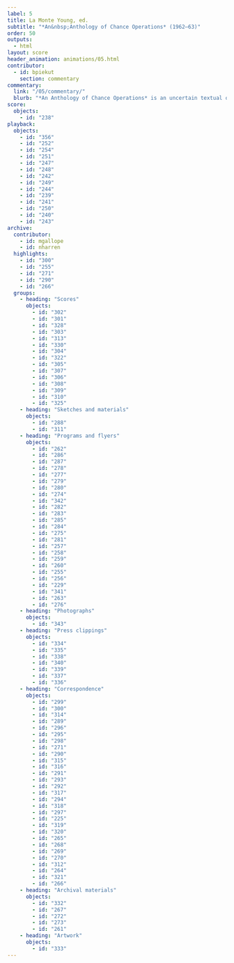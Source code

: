 ```yaml
---
label: 5
title: La Monte Young, ed.
subtitle: "*An&nbsp;Anthology of Chance Operations* (1962–63)"
order: 50
outputs: 
  - html
layout: score
header_animation: animations/05.html
contributor:
  - id: bpiekut
    section: commentary
commentary:
  link: "/05/commentary/"
  blurb: "*An Anthology of Chance Operations* is an uncertain textual object dense with history. The haphazard miscellany of scores, essays, and manifestos offers an early 1960s snapshot of competing cliques of New York–based practitioners who trained as visual artists, dancers, musicians, and poets. These individuals often worked to break down the separations between those disciplines with experimental notation as a common tool. The 1963 first edition was edited by La Monte Young, designed with striking typography by George Maciunas, and co-published by Young and Jackson Mac Low. Here, we present a complete digital edition of a rare, pre-publication, hand-bound proof from 1962 that names Jackson Mac Low and George Maciunas as publishers and includes materials ultimately excluded from the 1963 edition."
score:
  objects:
    - id: "238"
playback:
  objects:
    - id: "356"
    - id: "252"
    - id: "254"
    - id: "251"
    - id: "247"
    - id: "248"
    - id: "242"
    - id: "249"
    - id: "244"
    - id: "239"
    - id: "241"
    - id: "250"
    - id: "240"
    - id: "243"
archive: 
  contributor:
    - id: mgallope
    - id: nharren
  highlights:
    - id: "300"
    - id: "255"
    - id: "271"
    - id: "290"
    - id: "266"
  groups:
    - heading: "Scores"
      objects:
        - id: "302"
        - id: "301"
        - id: "328"
        - id: "303"
        - id: "313"
        - id: "330"
        - id: "304"
        - id: "322"
        - id: "305"
        - id: "307"
        - id: "306"
        - id: "308"
        - id: "309"
        - id: "310"
        - id: "325"
    - heading: "Sketches and materials"
      objects:
        - id: "288"
        - id: "311"
    - heading: "Programs and flyers"
      objects:
        - id: "262"
        - id: "286"
        - id: "287"
        - id: "278"
        - id: "277"
        - id: "279"
        - id: "280"
        - id: "274"
        - id: "342"
        - id: "282"
        - id: "283"
        - id: "285"
        - id: "284"
        - id: "275"
        - id: "281"
        - id: "257"
        - id: "258"
        - id: "259"
        - id: "260"
        - id: "255"
        - id: "256"
        - id: "229"
        - id: "341"
        - id: "263"
        - id: "276"
    - heading: "Photographs"
      objects:
        - id: "343"
    - heading: "Press clippings"
      objects:
        - id: "334"
        - id: "335"
        - id: "338"
        - id: "340"
        - id: "339"
        - id: "337"
        - id: "336"
    - heading: "Correspondence"
      objects:
        - id: "299"
        - id: "300"
        - id: "314"
        - id: "289"
        - id: "296"
        - id: "295"
        - id: "298"
        - id: "271"
        - id: "290"
        - id: "315"
        - id: "316"
        - id: "291"
        - id: "293"
        - id: "292"
        - id: "317"
        - id: "294"
        - id: "318"
        - id: "297"
        - id: "225"
        - id: "319"
        - id: "320"
        - id: "265"
        - id: "268"
        - id: "269"
        - id: "270"
        - id: "312"
        - id: "264"
        - id: "321"
        - id: "266"
    - heading: "Archival materials"
      objects:
        - id: "332"
        - id: "267"
        - id: "272"
        - id: "273"
        - id: "261"
    - heading: "Artwork"
      objects:
        - id: "333"
---
```

